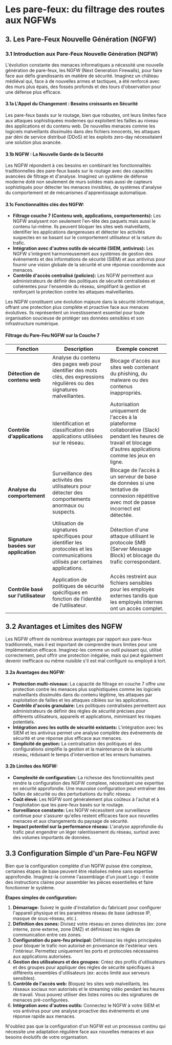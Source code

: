 # Les pare-feux: du filtrage des routes aux NGFWs

## 3. Les Pare-Feux Nouvelle Génération (NGFW)

### 3.1 Introduction aux Pare-Feux Nouvelle Génération (NGFW)

L'évolution constante des menaces informatiques a nécessité une nouvelle génération de pare-feux, les NGFW (Next Generation Firewalls), pour faire face aux défis grandissants en matière de sécurité. Imaginez un château médiéval qui, face à de nouvelles armes et tactiques, a été renforcé avec des murs plus épais, des fossés profonds et des tours d'observation pour une défense plus efficace.

#### 3.1a **L'Appel du Changement : Besoins croissants en Sécurité**

Les pare-feux basés sur le routage, bien que robustes, ont leurs limites face aux attaques sophistiquées modernes qui exploitent les failles au niveau des applications et du contenu web.  De nouvelles menaces comme les logiciels malveillants dissimulés dans des fichiers innocents, les attaques par déni de service distribué (DDoS) et les exploits zero-day nécessitaient une solution plus avancée.

#### 3.1b **NGFW : La Nouvelle Garde de la Sécurité**

Les NGFW répondent à ces besoins en combinant les fonctionnalités traditionnelles des pare-feux basés sur le routage avec des capacités avancées de filtrage et d'analyse. Imaginez un système de défense moderne doté non seulement de murs solides mais aussi de capteurs sophistiqués pour détecter les menaces invisibles, de systèmes d'analyse du comportement et de mécanismes d'apprentissage automatique.

#### 3.1c **Fonctionnalités clés des NGFW:**

* **Filtrage couche 7 (Contenu web, applications, comportements):** Les NGFW analysent non seulement l'en-tête des paquets mais aussi le contenu lui-même. Ils peuvent bloquer les sites web malveillants, identifier les applications dangereuses et détecter les activités suspectes en se basant sur le comportement utilisateur et la nature du trafic.
* **Intégration avec d'autres outils de sécurité (SIEM, antivirus):** Les NGFW s'intègrent harmonieusement aux systèmes de gestion des événements et des informations de sécurité (SIEM) et aux antivirus pour fournir une vision globale de la sécurité et une réponse coordonnée aux menaces.
* **Contrôle d'accès centralisé (policies):** Les NGFW permettent aux administrateurs de définir des politiques de sécurité centralisées et cohérentes pour l'ensemble du réseau, simplifiant la gestion et renforçant la protection contre les attaques malveillantes.

Les NGFW constituent une évolution majeure dans la sécurité informatique, offrant une protection plus complète et proactive face aux menaces évolutives.  Ils représentent un investissement essentiel pour toute organisation soucieuse de protéger ses données sensibles et son infrastructure numérique.

#### **Filtrage du Pare-Feu NGFW sur la Couche 7**

| **Fonction** | **Description** | **Exemple concret** |
|---|---|---|
| **Détection de contenu web** | Analyse du contenu des pages web pour identifier des mots clés, des expressions régulières ou des signatures malveillantes. | Blocage d'accès aux sites web contenant du phishing, du malware ou des contenus inappropriés.  |
| **Contrôle d’applications** | Identification et classification des applications utilisées sur le réseau. | Autorisation uniquement de l'accès à la plateforme collaborative (Slack) pendant les heures de travail et blocage d'autres applications comme les jeux en ligne. |
| **Analyse du comportement** | Surveillance des activités des utilisateurs pour détecter des comportements anormaux ou suspects. | Blocage de l’accès à un serveur de base de données si une tentative de connexion répétitive avec mot de passe incorrect est détectée.  |
| **Signature basées sur application** | Utilisation de signatures spécifiques pour identifier les protocoles et les communications utilisés par certaines applications. | Détection d'une attaque utilisant le protocole SMB (Server Message Block) et blocage du trafic correspondant. |
| **Contrôle basé sur l’utilisateur** | Application de politiques de sécurité spécifiques en fonction de l’identité de l’utilisateur. | Accès restreint aux fichiers sensibles pour les employés externes tandis que les employés internes ont un accès complet. |

## 3.2 Avantages et Limites des NGFW

Les NGFW offrent de nombreux avantages par rapport aux pare-feux traditionnels, mais il est important de comprendre leurs limites pour une implémentation efficace. Imaginez-les comme un outil puissant qui, utilisé correctement, peut offrir une protection inégalée, mais qui peut également devenir inefficace ou même nuisible s'il est mal configuré ou employé à tort.

#### 3.2a **Avantages des NGFW:**

* **Protection multi-niveaux:** La capacité de filtrage en couche 7 offre une protection contre les menaces plus sophistiquées comme les logiciels malveillants dissimulés dans du contenu légitime, les attaques par exploitation de failles et les attaques ciblées sur les applications.
* **Contrôle d'accès granulaire:** Les politiques centralisées permettent aux administrateurs de définir des règles de sécurité précises pour différents utilisateurs, appareils et applications, minimisant les risques potentiels.
* **Intégration avec les outils de sécurité existants:** L'intégration avec les SIEM et les antivirus permet une analyse complète des événements de sécurité et une réponse plus efficace aux menaces. 
* **Simplicité de gestion:** La centralisation des politiques et des configurations simplifie la gestion et la maintenance de la sécurité réseau, réduisant le temps d'intervention et les erreurs humaines.

#### 3.2b **Limites des NGFW:**

* **Complexité de configuration:**  La richesse des fonctionnalités peut rendre la configuration des NGFW complexe, nécessitant une expertise en sécurité approfondie. Une mauvaise configuration peut entraîner des failles de sécurité ou des perturbations du trafic réseau.
* **Coût élevé:** Les NGFW sont généralement plus coûteux à l'achat et à l'exploitation que les pare-feux basés sur le routage.
* **Surveillance constante:**  Les NGFW nécessitent une surveillance continue pour s'assurer qu'elles restent efficaces face aux nouvelles menaces et aux changements du paysage de sécurité.
* **Impact potentiel sur la performance réseau:** L'analyse approfondie du trafic peut engendrer un léger ralentissement du réseau, surtout avec des volumes importants de données.


## 3.3 Configuration Simple d'un Pare-Feu NGFW

Bien que la configuration complète d'un NGFW puisse être complexe, certaines étapes de base peuvent être réalisées même sans expertise approfondie. Imaginez-la comme l'assemblage d'un jouet Lego : il existe des instructions claires pour assembler les pièces essentielles et faire fonctionner le système. 

**Étapes simples de configuration:**

1. **Démarrage:** Suivez le guide d'installation du fabricant pour configurer l'appareil physique et les paramètres réseau de base (adresse IP, masque de sous-réseau, etc.).
2. **Définition des zones:** Divisez votre réseau en zones distinctes (ex: zone interne, zone externe, zone DMZ) et définissez les règles de communication entre ces zones. 
3. **Configuration du pare-feu principal:** Définissez les règles principales pour bloquer le trafic non autorisé en provenance de l'extérieur vers l'intérieur. Permettez uniquement les ports et protocoles nécessaires aux applications autorisées.
4. **Gestion des utilisateurs et des groupes:** Créez des profils d'utilisateurs et des groupes pour appliquer des règles de sécurité spécifiques à différents ensembles d'utilisateurs (ex: accès limité aux serveurs sensibles). 
5. **Contrôle de l'accès web:** Bloquez les sites web malveillants, les réseaux sociaux non autorisés et le streaming vidéo pendant les heures de travail. Vous pouvez utiliser des listes noires ou des signatures de menaces pré-configurées.
6. **Intégration avec d'autres outils:** Connectez le NGFW à votre SIEM et vos antivirus pour une analyse proactive des événements et une réponse rapide aux menaces.

 N'oubliez pas que la configuration d'un NGFW est un processus continu qui nécessite une adaptation régulière face aux nouvelles menaces et aux besoins évolutifs de votre organisation. 
